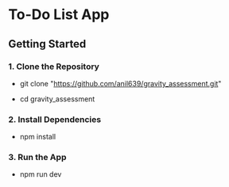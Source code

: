 # To-Do List App

## Getting Started

### 1. Clone the Repository

- git clone "https://github.com/anil639/gravity_assessment.git"

- cd gravity_assessment

### 2. Install Dependencies

- npm install

### 3. Run the App

- npm run dev
